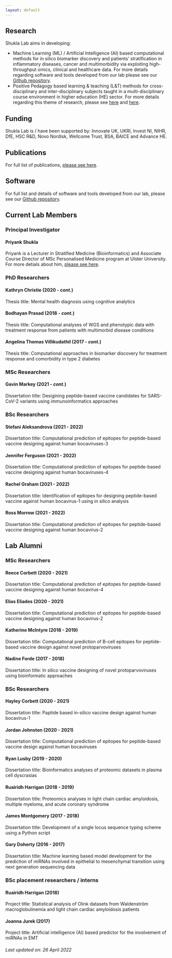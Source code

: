 ```yaml
---
layout: default
---
```


## Research
Shukla Lab aims in developing:
* Machine Learning (ML) / Artificial Intelligence (AI) based computational methods for in silico biomarker discovery and patients’ stratification in inflammatory diseases, cancer and multimorbidity via exploiting high-throughput omics, clinical and healthcare data. For more details regarding software and tools developed from our lab please see our [Github repository](https://github.com/ShuklaLab).
* Positive Pedagogy based learning & teaching (L&T) methods for cross-disciplinary and inter-disciplinary subjects taught in a multi-disciplinary course environment in higher education (HE) sector. For more details regarding this theme of research, please see [here](https://www.advance-he.ac.uk/knowledge-hub/intervention-through-teaching-and-learning-practice-addressing-stress-and-anxiety) and [here](https://ciernetwork.wordpress.com/).

## Funding
Shukla Lab is / have been supported by: Innovate UK, UKRI, Invest NI, NIHR, DfE, HSC R&D, Novo Nordisk, Wellcome Trust, BSA, BAICE and Advance HE.

## Publications
For full list of publications, [please see here](https://pure.ulster.ac.uk/en/persons/priyank-shukla/publications/).

## Software
For full list and details of software and tools developed from our lab, please see our [Github repository](https://github.com/ShuklaLab).

## Current Lab Members

### Principal Investigator
#### Priyank Shukla
Priyank is a Lecturer in Stratified Medicine (Bioinformatics) and Associate Course Director of MSc Personalised Medicine program at Ulster University. For more detials about him, [please see here](https://pure.ulster.ac.uk/en/persons/priyank-shukla).

### PhD Researchers
#### Kathryn Christie (2020 - _cont._)
Thesis title: Mental health diagnosis using cognitive analytics
#### Bodhayan Prasad (2018 - _cont._)
Thesis title: Computational analyses of WGS and phenotypic data with treatment response from patients with multimorbid disease conditions
#### Angelina Thomas Villikudathil (2017 - _cont._)
Thesis title: Computational approaches in biomarker discovery for treatment response and comorbidity in type 2 diabetes

### MSc Researchers
#### Gavin Markey (2021 - _cont._)
Dissertation title: Desigining peptide-based vaccine candidates for SARS-CoV-2 variants using immunoinformatics approaches

### BSc Researchers
#### Stefani Aleksandrova (2021 - 2022)
Dissertation title: Computational prediction of epitopes for peptide-based vaccine designing against human bocaviruses-3
#### Jennifer Ferguson (2021 - 2022)
Dissertation title: Computational prediction of epitopes for peptide-based vaccine designing against human bocaviruses-4
#### Rachel Graham (2021 - 2022)
Dissertation title: Identification of epitopes for designing peptide-based vaccine against human bocavirus-1 using in silico analysis
#### Ross Morrow (2021 - 2022)
Dissertation title: Computational prediction of epitopes for peptide-based vaccine designing against human bocavirus-2

## Lab Alumni

### MSc Researchers
#### Reece Corbett (2020 - 2021)
Dissertation title: Computational prediction of epitopes for peptide-based vaccine designing against human bocavirus-4
#### Elias Eliades (2020 - 2021)
Dissertation title: Computational prediction of epitopes for peptide-based vaccine designing against human bocavirus-2
#### Katherine McIntyre (2018 - 2019)
Dissertation title: Computational prediction of B-cell epitopes for peptide-based vaccine design against novel protoparvoviruses
#### Nadine Forde (2017 - 2018)
Dissertation title: In silico vaccine designing of novel protoparvoviruses using bioinformatic approaches

### BSc Researchers
#### Hayley Corbett (2020 - 2021)
Dissertation title: Paptide based in-silico vaccine design against human bocavirus-1
#### Jordan Johnston (2020 - 2021)
Dissertation title: Computational prediction of epitopes for peptide-based vaccine design against human bocaviruses
#### Ryan Lusby (2019 - 2020)
Dissertation title: Bioinformatics analyses of proteomic datasets in plasma cell dyscrasias
#### Ruairidh Harrigan (2018 - 2019)
Dissertation title: Proteomics analyses in light chain cardiac amyloidosis, multiple myeloma, and acute coronary syndrome
#### James Montgomery (2017 - 2018)
Dissertation title: Development of a single locus sequence typing scheme using a Python script
#### Gary Doherty (2016 - 2017)
Dissertation title: Machine learning based model development for the prediction of miRNAs involved in epithelial to mesenchymal transition using next generation sequencing data

### BSc placement researchers / interns
#### Ruairidh Harrigan (2018)
Project title: Statistical analysis of Olink datasets from Waldenström macroglobulinemia and light chain cardiac amyloidosis patients
#### Joanna Jurek (2017)
Project title: Artificial intelligence (AI) based predictor for the involvement of miRNAs in EMT

###### _Last updated on: 26 April 2022_
